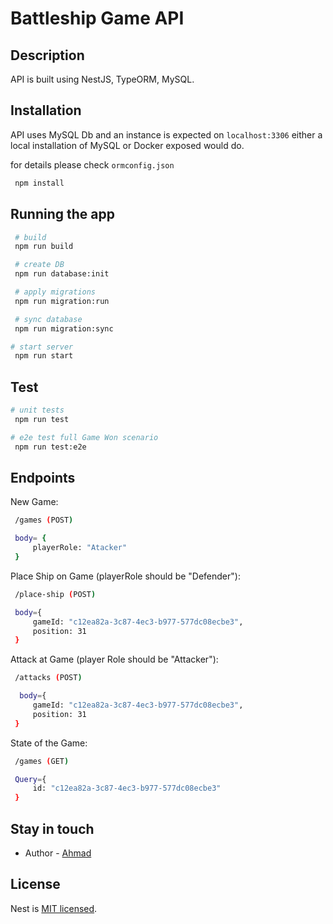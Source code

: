 # Battleship Game API

## Description

API is built using NestJS, TypeORM, MySQL.

## Installation

API uses MySQL Db and an instance is expected on `localhost:3306` either a local installation of MySQL or Docker exposed would do.

for details please check `ormconfig.json`

```bash
 npm install
```

## Running the app

```bash
 # build
 npm run build

 # create DB
 npm run database:init

 # apply migrations
 npm run migration:run

 # sync database
 npm run migration:sync

# start server
 npm run start
```

## Test

```bash
# unit tests
 npm run test

# e2e test full Game Won scenario
 npm run test:e2e

```

## Endpoints

New Game:

```bash
 /games (POST)

 body= {
     playerRole: "Atacker"
 }
```

Place Ship on Game (playerRole should be "Defender"):

```bash
 /place-ship (POST)

 body={
     gameId: "c12ea82a-3c87-4ec3-b977-577dc08ecbe3",
     position: 31
 }
```

Attack at Game (player Role should be "Attacker"):

```bash
 /attacks (POST)

  body={
     gameId: "c12ea82a-3c87-4ec3-b977-577dc08ecbe3",
     position: 31
 }
```

State of the Game:

```bash
 /games (GET)

 Query={
     id: "c12ea82a-3c87-4ec3-b977-577dc08ecbe3"
 }
```

## Stay in touch

-   Author - [Ahmad](http://shafiqahmad.com)

## License

Nest is [MIT licensed](LICENSE).
